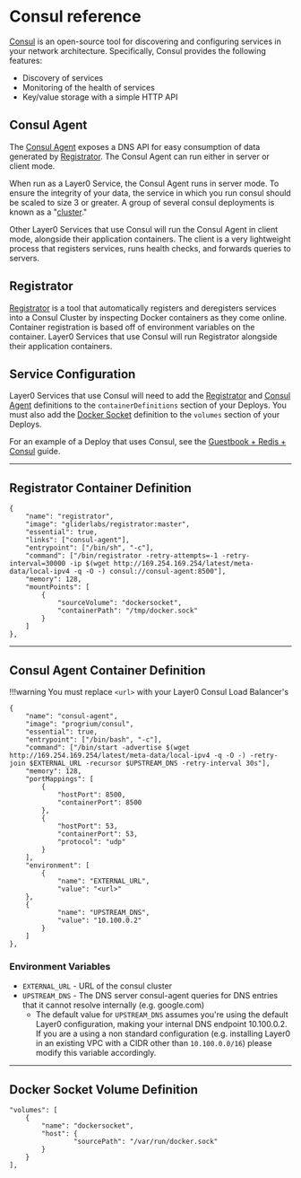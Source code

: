 # Consul reference
[Consul](https://www.consul.io/) is an open-source tool for discovering and configuring services in your network architecture. Specifically, Consul provides the following features:

* Discovery of services
* Monitoring of the health of services
* Key/value storage with a simple HTTP API

## Consul Agent
The [Consul Agent](https://www.consul.io/intro/getting-started/agent.html) exposes a DNS API for easy consumption of data generated by [Registrator](#registrator). The Consul Agent can run either in server or client mode.

When run as a Layer0 Service, the Consul Agent runs in server mode. To ensure the integrity of your data, the service in which you run consul should be scaled to size 3 or greater. A group of several consul deployments is known as a "[cluster](https://www.consul.io/intro/getting-started/join.html)."

Other Layer0 Services that use Consul will run the Consul Agent in client mode, alongside their application containers.
The client is a very lightweight process that registers services, runs health checks, and forwards queries to servers.

## Registrator
[Registrator](http://gliderlabs.com/registrator/latest/) is a tool that automatically registers and deregisters services into a Consul Cluster by inspecting Docker containers as they come online.
Container registration is based off of environment variables on the container.
Layer0 Services that use Consul will run Registrator alongside their application containers.


## Service Configuration

Layer0 Services that use Consul will need to add the [Registrator](#registrator-container-definition) and [Consul Agent](#consul-agent-container-definition) definitions to the
`containerDefinitions` section of your Deploys. You must also add the [Docker Socket](#docker-socket-volume-definition) definition to the `volumes` section of your Deploys.

For an example of a Deploy that uses Consul, see the [Guestbook + Redis + Consul](../guides/walkthrough/deployment-3) guide.

---
## Registrator Container Definition
```
{
    "name": "registrator",
    "image": "gliderlabs/registrator:master",
    "essential": true,
    "links": ["consul-agent"],
    "entrypoint": ["/bin/sh", "-c"],
    "command": ["/bin/registrator -retry-attempts=-1 -retry-interval=30000 -ip $(wget http://169.254.169.254/latest/meta-data/local-ipv4 -q -O -) consul://consul-agent:8500"],
    "memory": 128,
    "mountPoints": [
        {
            "sourceVolume": "dockersocket",
            "containerPath": "/tmp/docker.sock"
        }
    ]
},
```

---
## Consul Agent Container Definition

!!!warning
You must replace `<url>` with your Layer0 Consul Load Balancer's

```
{
    "name": "consul-agent",
    "image": "progrium/consul",
    "essential": true,
    "entrypoint": ["/bin/bash", "-c"],
    "command": ["/bin/start -advertise $(wget http://169.254.169.254/latest/meta-data/local-ipv4 -q -O -) -retry-join $EXTERNAL_URL -recursor $UPSTREAM_DNS -retry-interval 30s"],
    "memory": 128,
    "portMappings": [
        {
            "hostPort": 8500,
            "containerPort": 8500
        },
        {
            "hostPort": 53,
            "containerPort": 53,
            "protocol": "udp"
        }
    ],
    "environment": [
        {
            "name": "EXTERNAL_URL",
            "value": "<url>"
	},
	{
            "name": "UPSTREAM_DNS",
            "value": "10.100.0.2"
        }
    ]
},
```

### Environment Variables

* `EXTERNAL_URL` - URL of the consul cluster
* `UPSTREAM_DNS` - The DNS server consul-agent queries for DNS entries that it cannot resolve internally (e.g. google.com)
    * The default value for `UPSTREAM_DNS` assumes you're using the default Layer0 configuration, making your internal DNS endpoint 10.100.0.2.  If you are a using a non standard configuration (e.g. installing Layer0 in an existing VPC with a CIDR other than `10.100.0.0/16`) please modify this variable accordingly.



---
## Docker Socket Volume Definition
```
"volumes": [
    {
        "name": "dockersocket",
        "host": {
                "sourcePath": "/var/run/docker.sock"
        }
    }
],
```

